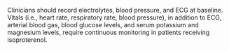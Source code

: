 Clinicians should record electrolytes, blood pressure, and ECG at baseline. Vitals (i.e., heart rate, respiratory rate, blood pressure), in addition to ECG, arterial blood gas, blood glucose levels, and serum potassium and magnesium levels, require continuous monitoring in patients receiving isoproterenol.